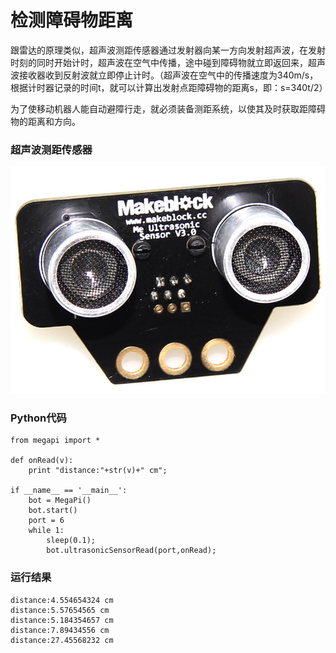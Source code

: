 # 检测障碍物距离

跟雷达的原理类似，超声波测距传感器通过发射器向某一方向发射超声波，在发射时刻的同时开始计时，超声波在空气中传播，途中碰到障碍物就立即返回来，超声波接收器收到反射波就立即停止计时。（超声波在空气中的传播速度为340m/s，根据计时器记录的时间t，就可以计算出发射点距障碍物的距离s，即：s=340t/2）

为了使移动机器人能自动避障行走，就必须装备测距系统，以使其及时获取距障碍物的距离和方向。


### 超声波测距传感器

![ultrasonic](ultrasonic.jpg)

### Python代码
```
from megapi import *

def onRead(v):
	print "distance:"+str(v)+" cm";

if __name__ == '__main__':
	bot = MegaPi()
	bot.start()
    port = 6
	while 1:
		sleep(0.1);
		bot.ultrasonicSensorRead(port,onRead);
```

### 运行结果
```
distance:4.554654324 cm
distance:5.57654565 cm
distance:5.184354657 cm
distance:7.89434556 cm
distance:27.45568232 cm
```
